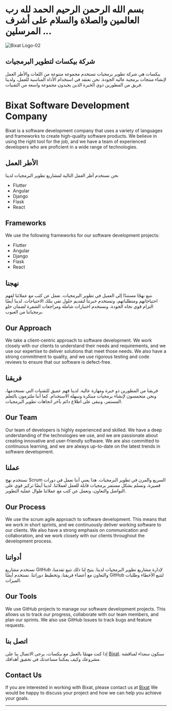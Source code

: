 # بسم الله الرحمن الرحيم الحمد لله رب العالمين والصلاة والسلام على أشرف المرسلين ...

![Bixat Logo-02](https://github.com/bixat/.github/assets/69054810/314854b9-8845-44cd-9e1d-94213f1a84db)

## شركة بيكسات لتطوير البرمجيات
بيكسات هي شركة تطوير برمجيات تستخدم مجموعة متنوعة من اللغات والأطر العمل لإنشاء منتجات برمجية عالية الجودة. نحن نعتقد في استخدام الأداة المناسبة للعمل، ولدينا فريق من المطورين ذوي الخبرة الذين يجيدون مجموعة واسعة من التقنيات.

# Bixat Software Development Company

Bixat is a software development company that uses a variety of languages and frameworks to create high-quality software products. We believe in using the right tool for the job, and we have a team of experienced developers who are proficient in a wide range of technologies.
## الأطر العمل
نحن نستخدم أطر العمل التالية لمشاريع تطوير البرمجيات لدينا
* Flutter
* Angular
* Django
* Flask
* React

## Frameworks

We use the following frameworks for our software development projects:

* Flutter
* Angular
* Django
* Flask
* React

## نهجنا
نتبع نهجًا مستندًا إلى العميل في تطوير البرمجيات. نعمل عن كثب مع عملائنا لفهم احتياجاتهم ومتطلباتهم، ونستخدم خبرتنا لتقديم حلول تفي بتلك الاحتياجات. لدينا أيضًا التزام قوي تجاه الجودة، ونستخدم اختبارات شاملة ومراجعات الشفرة لضمان خلو برمجياتنا من العيوب.

## Our Approach

We take a client-centric approach to software development. We work closely with our clients to understand their needs and requirements, and we use our expertise to deliver solutions that meet those needs. We also have a strong commitment to quality, and we use rigorous testing and code reviews to ensure that our software is defect-free.

## فريقنا
فريقنا من المطورين ذو خبرة ومهارة عالية. لدينا فهم عميق للتقنيات التي نستخدمها، ونحن متحمسون لإنشاء برمجيات مبتكرة وسهلة الاستخدام. كما أننا ملتزمون بالتعلم المستمر، ونبقى على اطلاع دائم بآخر اتجاهات تطوير البرمجيات.

## Our Team

Our team of developers is highly experienced and skilled. We have a deep understanding of the technologies we use, and we are passionate about creating innovative and user-friendly software. We are also committed to continuous learning, and we are always up-to-date on the latest trends in software development.

## عملنا
نستخدم نهج Scrum السريع والمرن في تطوير البرمجيات. هذا يعني أننا نعمل في دورات قصيرة، ونسلم بشكل مستمر برمجيات قابلة للعمل لعملائنا. لدينا أيضًا تركيز قوي على التواصل والتعاون، ونعمل عن كثب مع عملائنا طوال عملية التطوير.

## Our Process

We use the scrum agile approach to software development. This means that we work in short sprints, and we continuously deliver working software to our clients. We also have a strong emphasis on communication and collaboration, and we work closely with our clients throughout the development process.

## أدواتنا
نستخدم مشاريع GitHub لإدارة مشاريع تطوير البرمجيات لدينا. يتيح لنا ذلك تتبع تقدمنا، والتعاون مع أعضاء فريقنا، وتخطيط دوراتنا. نستخدم أيضًا GitHub لتتبع الأخطاء وطلبات الميزات.

## Our Tools

We use GitHub projects to manage our software development projects. This allows us to track our progress, collaborate with our team members, and plan our sprints. We also use GitHub Issues to track bugs and feature requests.

## اتصل بنا
إذا كنت مهتمًا بالعمل مع بيكسات، يرجى الاتصال بنا على [Bixat](https://bixat.dev). سنكون سعداء لمناقشة مشروعك وكيف يمكننا مساعدتك في تحقيق أهدافك.

## Contact Us

If you are interested in working with Bixat, please contact us at [Bixat](https://bixat.dev) We would be happy to discuss your project and how we can help you achieve your goals.

----
